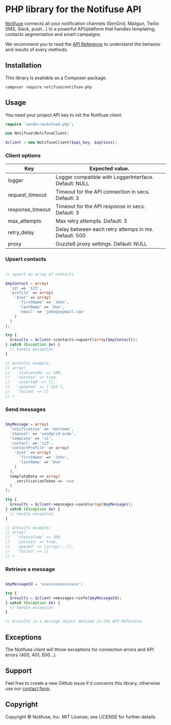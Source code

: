 # PHP library for the Notifuse API

[Notifuse](https://notifuse.com) connects all your notification channels (SenGrid, Mailgun, Twilio SMS, Slack, push...) to a powerful API/platform that handles templating, contacts segmentation and smart campaigns.

We recommend you to read the [API Reference](https://notifuse.com/docs/api) to understand the behavior and results of every methods.

## Installation

This library is available as a Composer package.

```bashp
composer require notifuse/notifuse-php
```

## Usage

You need your project API key to init the Notifuse client.

```php
require 'vendor/autoload.php';

use Notifuse\NotifuseClient;

$client = new NotifuseClient($api_key, $options);
```

### Client options

| Key              | Expected value.                                       |
|------------------|-------------------------------------------------------|
| logger           | Logger compatible with LoggerInterface. Default: NULL |
| request_timeout  | Timeout for the API connection in secs. Default: 3    |
| response_timeout | Timeout for the API response in secs. Default: 3      |
| max_attempts     | Max retry attempts. Default: 3                        |
| retry_delay      | Delay between each retry attemps in ms. Default: 500  |
| proxy            | Guzzle6 proxy settings. Default: NULL                 |

### Upsert contacts
```php

// upsert an array of contacts

$myContact = array(
  'id' => '123',
  'profile' => array(
    '$set' => array(
      'firstName' => 'John',
      'lastName' => 'Doe',
      'email' => 'john@yopmail.com'
    )
  )
);

try {
  $results = $client->contacts->upsert(array($myContact));
} catch (Exception $e) {
  // handle exception
}

// $results example:
// array( 
//   'statusCode' => 200,
//   'success' => true,
//   'inserted' => [],
//   'updated' => ['123'],
//   'failed' => []
// )

```

### Send messages
```php

$myMessage = array(
  'notification' => 'welcome',
  'channel' => 'sendgrid-acme',
  'template' => 'v1',
  'contact' => '123',
  'contactProfile' => array(
    '$set' => array(
      'firstName' => 'John',
      'lastName' => 'Doe'
    )
  ),
  templateData => array(
    _verificationToken => 'xxx'
  ) 
);

try {
  $results = $client->messages->send(array($myMessage));
} catch (Exception $e) {
  // handle exception
}

// $results example:
// array( 
//   'statusCode' => 200,
//   'success' => true,
//   'queued' => [array(...)],
//   'failed' => []
// )

```

### Retrieve a message
```php

$myMessageId = 'xxxxxxxxxxxxxxxx';

try {
  $results = $client->messages->info($myMessageId);
} catch (Exception $e) {
  // handle exception
}

// $results is a message object defined in the API Reference
```

## Exceptions

The Notifuse client will throw exceptions for connection errors and API errors (400, 401, 500...).

## Support

Feel free to create a new Github issue if it concerns this library, otherwise use our [contact form](https://notifuse.com/contact).

## Copyright

Copyright &copy; Notifuse, Inc. MIT License; see LICENSE for further details.
